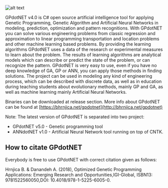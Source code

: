 ![alt text][logo]

[logo]: https://github.com/bhrnjica/gpdotnet/blob/master/GPdotNET/GPdotNET.App/Resources/gpLogo_350x134pix.png "GPdotNET v4.0"

GPdotNET v4.0 is C# open source artificial intelligence tool for applying Genetic Programming, Genetic Algorithm and Artificial Neural Networks in modeling, prediction, optimization and pattern recognitions. With GPdotNET you can solve various engineering problems from classic regression and approximation to linear programming transportation and location problems and other machine learning based problems. By providing the learning algorithms GPdotNET uses a data of the research or experimental measures to learn about the problem. The results of learning algorithms are analytical models which can describe or predict the state of the problem, or can recognize the pattern. GPdotNET is very easy to use, even if you have no deep knowledge of GA, GP or ANN, you can apply those methods in finding solutions. The project can be used in modeling any kind of engineering process, which can be described with discrete data, as well as in education during teaching students about evolutionary methods, mainly GP and GA, as well as machine learning mainly Artificial Neural Networks.

Binaries can be downloaded  at release section.
More info about GPdotNET can be found at  [https://bhrnjica.net/gpdotnet](http://bhrnjica.net/gpdotnet)

Note: The latest version of GPdotNET is separated into two project:
- GPdotNET v5.0 - Genetic programming tool
- ANNdotNET v1.0 - Artificial Neural Network tool running on top of CNTK. 

How to citate GPdotNET
------------------------------------------
Everybody is free to use GPdotNET with correct citation given as follows:

Hrnjica B. & Danandeh A. (2018), Optimized Genetic Programming Applications: Emerging Research and Opportunities,IGI-Global, ISBN13: 9781522560050,DOI: 10.4018/978-1-5225-6005-0.

